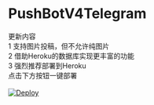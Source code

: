 # PushBotV4Telegram
更新内容
</br>1 支持图片投稿，但不允许纯图片
</br>2 借助Heroku的数据库实现更丰富的功能
</br>3 强烈推荐部署到Heroku
</br>点击下方按钮一键部署
</br></br>
[![Deploy](https://www.herokucdn.com/deploy/button.svg)](https://heroku.com/deploy?template=https://github.com/wh2004/PushBotV4Telegram)
